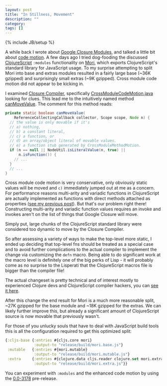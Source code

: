```yaml
---
layout: post
title: "In Stillness, Movement"
description: ""
category: 
tags: []
---
```

{% include JB/setup %}

A while back I wrote about
[Google Closure Modules](http://swannodette.github.io/2015/02/23/hello-google-closure-modules/),
and talked a little bit about
[code motion](http://en.wikipedia.org/wiki/Loop-invariant_code_motion). A
few days ago I tried dog-fooding the discussed
[ClojureScript](http://clojurescript.org) `:modules` functionality on
[Mori](http://swannodette.github.io/mori/), which exports
ClojureScript's standard library for JavaScript usage. To my surprise
attempting to split Mori into base and extras modules resulted in
a fairly large base (~36K gzipped) and surprisingly small extras (~9K
gzipped). Cross module code motion did not appear to be kicking in.

I examined
[Closure Compiler](https://developers.google.com/closure/compiler/),
specifically
[CrossModuleCodeMotion.java](https://github.com/google/closure-compiler/blob/d0605bdbf71771fa5954da9b927f9edddb8041bc/src/com/google/javascript/jscomp/CrossModuleCodeMotion.java)
looking for clues. This lead me to the intuitively named method
[canMoveValue](https://github.com/google/closure-compiler/blob/d0605bdbf71771fa5954da9b927f9edddb8041bc/src/com/google/javascript/jscomp/CrossModuleCodeMotion.java#L433-L477). The
comment for this method reads:

```java
private static boolean canMoveValue(
    ReferenceCollectingCallback collector, Scope scope, Node n) {
  // the value is only movable if it's
  // a) nothing,
  // b) a constant literal,
  // c) a function, or
  // d) an array/object literal of movable values.
  // e) a function stub generated by CrossModuleMethodMotion.
  if (n == null || NodeUtil.isLiteralValue(n, true) || 
      n.isFunction()) {
    // ...
  }
  // ...
}
```

Cross module code motion is very conservative, only obviously static
values will be moved and `c)` immediately jumped out at me as a
concern. For performance reasons multi-arity and variadic functions in
ClojureScript are actually implemented as functions with direct
methods attached as properties
([see my previous post](http://swannodette.github.io/2015/03/16/optimizing-clojurescript-function-invocation/)).
But that's our problem right there! Constructing multi-arity and
variadic function values requires an invoke and invokes aren't on the
list of things that Google Closure will move.

Simply put, large chunks of the ClojureScript standard library were
considered too dynamic to move by the Closure Compiler.

So after assessing a variety of ways to make the top-level more
static, I ended up deciding that top-level fns should be treated as a
special case and to avoid further complications to the actual compiler
to implement the change via customizing the `defn` macro. Being
able to do significant work at the macro level is definitely one of the big
perks of Lisp - it will probably come as no surprise to the Lisperati that the
ClojureScript macros file is bigger than the compiler file!

The actual changeset is pretty technical and of interest mostly to
experienced Clojure devs and ClojureScript compiler hackers, you can
[see it here](https://github.com/clojure/clojurescript/commit/576fb6e054dd50ec458a3c9e4172a5a0002c7aea).

After this change the end result for Mori is a much more reasonable
split, ~27K gzipped for the base module and ~18K gzipped for the
extras. We can likely further improve this, but already a significant
amount of ClojureScript source is now movable that previously wasn't.

For those of you unlucky souls that have to deal with JavaScript
build tools this is all the configuration required to get this
optimized split:

```clj
{:cljs-base {:entries #{cljs.core mori}
             :output-to "release/build/mori.base.js"}
 :mutable   {:entries #{mori.mutable}
             :output-to "release/build/mori.mutable.js"}
 :extra     {:entries #{clojure.data cljs.reader clojure.set mori.extra}
             :output-to "release/build/mori.extra.js"}}
```

You can experiment with `:modules` and the enhanced code motion by
using the
[0.0-3178](https://github.com/clojure/clojurescript/releases/tag/r3178)
pre-release.
